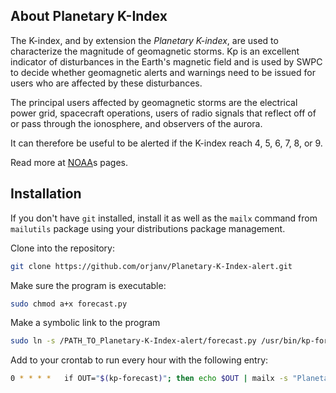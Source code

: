## About Planetary K-Index
The K-index, and by extension the *Planetary K-index*, are used to characterize the magnitude of geomagnetic storms. Kp is an excellent indicator of disturbances in the Earth's magnetic field and is used by SWPC to decide whether geomagnetic alerts and warnings need to be issued for users who are affected by these disturbances.

The principal users affected by geomagnetic storms are the electrical power grid, spacecraft operations, users of radio signals that reflect off of or pass through the ionosphere, and observers of the aurora.

It can therefore be useful to be alerted if the K-index reach 4, 5, 6, 7, 8, or 9.

Read more at [NOAA](http://www.swpc.noaa.gov/products/planetary-k-index)s pages.

## Installation
If you don't have `git` installed, install it as well as the `mailx` command from `mailutils` package using your distributions package management.

Clone into the repository:

```bash
git clone https://github.com/orjanv/Planetary-K-Index-alert.git
```

Make sure the program is executable:
```bash
sudo chmod a+x forecast.py
``` 

Make a symbolic link to the program
```bash
sudo ln -s /PATH_TO_Planetary-K-Index-alert/forecast.py /usr/bin/kp-forecast
```

Add to your crontab to run every hour with the following entry:

```bash
0 * * * *	if OUT="$(kp-forecast)"; then echo $OUT | mailx -s "Planetary K-Index Alert" user@host.com; fi
```
